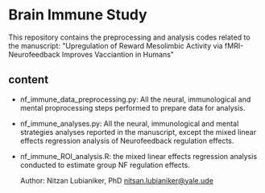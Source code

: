 # Brain Immune Study
This repository contains the preprocessing and analysis codes related to the manuscript: "Upregulation of Reward Mesolimbic Activity via fMRI-Neurofeedback Improves Vacciantion in Humans"

## content
- nf_immune_data_preprocessing.py: All the neural, immunological and mental proprocessing steps performed to prepare data for analysis.
- nf_immune_analyses.py: All the neural, immunological and mental strategies analyses reported in the manuscript, except the mixed linear effects regression analysis of Neurofeedback regulation effects.
- nf_immune_ROI_analysis.R: the mixed linear effects regression analysis conducted to estimate group NF regulation effects.

  Author:
  Nitzan Lubianiker, PhD
  nitsan.lubianiker@yale.ude

  
